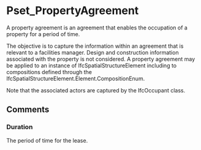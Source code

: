 # Pset_PropertyAgreement

A property agreement is an agreement that enables the occupation of a property for a period of time.<!-- end of definition -->

The objective is to capture the information within an agreement that is relevant to a facilities manager. Design and construction information associated with the property is not considered. A property agreement may be applied to an instance of IfcSpatialStructureElement including to compositions defined through the IfcSpatialStructureElement.Element.CompositionEnum.

Note that the associated actors are captured by the IfcOccupant class.


## Comments

### Duration

The period of time for the lease.

